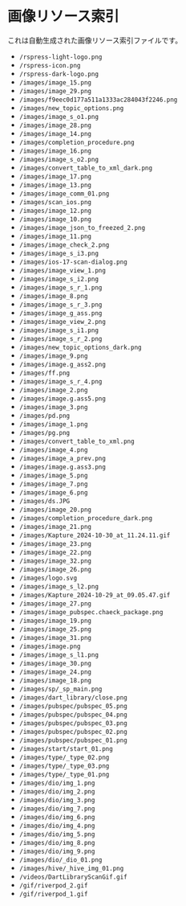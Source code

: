 # 画像リソース索引

これは自動生成された画像リソース索引ファイルです。

- `/rspress-light-logo.png`
- `/rspress-icon.png`
- `/rspress-dark-logo.png`
- `/images/image_15.png`
- `/images/image_29.png`
- `/images/f9eec0d177a511a1333ac284043f2246.png`
- `/images/new_topic_options.png`
- `/images/image_s_o1.png`
- `/images/image_28.png`
- `/images/image_14.png`
- `/images/completion_procedure.png`
- `/images/image_16.png`
- `/images/image_s_o2.png`
- `/images/convert_table_to_xml_dark.png`
- `/images/image_17.png`
- `/images/image_13.png`
- `/images/image_comm_01.png`
- `/images/scan_ios.png`
- `/images/image_12.png`
- `/images/image_10.png`
- `/images/image_json_to_freezed_2.png`
- `/images/image_11.png`
- `/images/image_check_2.png`
- `/images/image_s_i3.png`
- `/images/ios-17-scan-dialog.png`
- `/images/image_view_1.png`
- `/images/image_s_i2.png`
- `/images/image_s_r_1.png`
- `/images/image_8.png`
- `/images/image_s_r_3.png`
- `/images/image_g_ass.png`
- `/images/image_view_2.png`
- `/images/image_s_i1.png`
- `/images/image_s_r_2.png`
- `/images/new_topic_options_dark.png`
- `/images/image_9.png`
- `/images/image.g_ass2.png`
- `/images/ff.png`
- `/images/image_s_r_4.png`
- `/images/image_2.png`
- `/images/image.g.ass5.png`
- `/images/image_3.png`
- `/images/pd.png`
- `/images/image_1.png`
- `/images/pg.png`
- `/images/convert_table_to_xml.png`
- `/images/image_4.png`
- `/images/image_a_prev.png`
- `/images/image.g.ass3.png`
- `/images/image_5.png`
- `/images/image_7.png`
- `/images/image_6.png`
- `/images/ds.JPG`
- `/images/image_20.png`
- `/images/completion_procedure_dark.png`
- `/images/image_21.png`
- `/images/Kapture_2024-10-30_at_11.24.11.gif`
- `/images/image_23.png`
- `/images/image_22.png`
- `/images/image_32.png`
- `/images/image_26.png`
- `/images/logo.svg`
- `/images/image_s_l2.png`
- `/images/Kapture_2024-10-29_at_09.05.47.gif`
- `/images/image_27.png`
- `/images/image_pubspec.chaeck_package.png`
- `/images/image_19.png`
- `/images/image_25.png`
- `/images/image_31.png`
- `/images/image.png`
- `/images/image_s_l1.png`
- `/images/image_30.png`
- `/images/image_24.png`
- `/images/image_18.png`
- `/images/sp/_sp_main.png`
- `/images/dart_library/close.png`
- `/images/pubspec/pubspec_05.png`
- `/images/pubspec/pubspec_04.png`
- `/images/pubspec/pubspec_03.png`
- `/images/pubspec/pubspec_02.png`
- `/images/pubspec/pubspec_01.png`
- `/images/start/start_01.png`
- `/images/type/_type_02.png`
- `/images/type/_type_03.png`
- `/images/type/_type_01.png`
- `/images/dio/img_1.png`
- `/images/dio/img_2.png`
- `/images/dio/img_3.png`
- `/images/dio/img_7.png`
- `/images/dio/img_6.png`
- `/images/dio/img_4.png`
- `/images/dio/img_5.png`
- `/images/dio/img_8.png`
- `/images/dio/img_9.png`
- `/images/dio/_dio_01.png`
- `/images/hive/_hive_img_01.png`
- `/videos/DartLibraryScanGif.gif`
- `/gif/riverpod_2.gif`
- `/gif/riverpod_1.gif`
